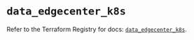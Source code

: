 # `data_edgecenter_k8s`

Refer to the Terraform Registry for docs: [`data_edgecenter_k8s`](https://registry.terraform.io/providers/edge-center/edgecenter/0.10.3/docs/data-sources/k8s).
